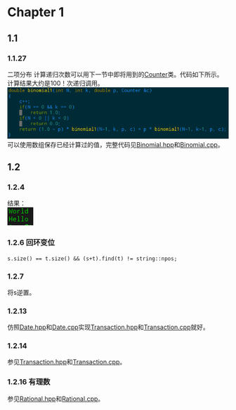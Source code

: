 # Chapter 1
## 1.1
### 1.1.27
二项分布
计算递归次数可以用下一节中即将用到的[Counter](./Counter.hpp)类。代码如下所示。计算结果大约是100！次递归调用。  
![使用计数器类计算调用次数](../image/Chapter_1/计算二项分布递归调用次数.png)  
可以使用数组保存已经计算过的值，完整代码见[Binomial.hpp](./Binomial.hpp)和[Binomial.cpp](./Binomial.cpp)。

## 1.2
### 1.2.4
结果：   
![打印结果](../image/Chapter_1/1.2.4.png)
### 1.2.6 回环变位
```
s.size() == t.size() && (s+t).find(t) != string::npos;
```
### 1.2.7
将s逆置。
### 1.2.13
仿照[Date.hpp](./Date.hpp)和[Date.cpp](./Date.hpp)实现[Transaction.hpp](./Transaction.hpp)和[Transaction.cpp](Transaction.cpp)就好。
### 1.2.14
参见[Transaction.hpp](./Transaction.hpp)和[Transaction.cpp](Transaction.cpp)。
### 1.2.16 有理数
参见[Rational.hpp](./Rational.hpp)和[Rational.cpp](./Rational.cpp)。

